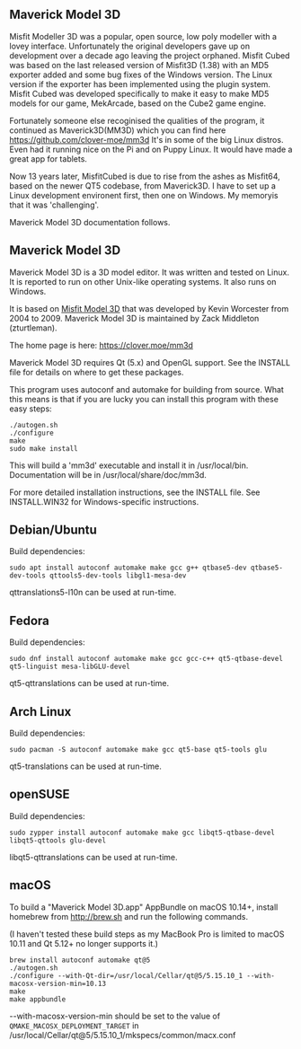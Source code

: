 
Maverick Model 3D
-----------------

Misfit Modeller 3D was a popular, open source, low poly modeller with a lovey interface. Unfortunately the original developers gave up on development over a decade ago leaving the project orphaned. Misfit Cubed was based on the last released version of Misfit3D (1.38) with an MD5 exporter added and some bug fixes of the Windows version. The Linux version if the exporter has been implemented using the plugin system. Misfit Cubed was developed specifically to make it easy to make MD5 models for our game, MekArcade, based on the Cube2 game engine. 

Fortunately someone else recoginised the qualities of the program, it continued as Maverick3D(MM3D) which you can find here https://github.com/clover-moe/mm3d It's in some of the big Linux distros. Even had it running nice on the Pi and on Puppy Linux. It would have made a great app for tablets. 

Now 13 years later, MisfitCubed is due to rise from the ashes as Misfit64, based on the newer QT5 codebase, from Maverick3D. I have to set up a Linux development environent first, then one on Windows. My memoryis that it was 'challenging'.

Maverick Model 3D documentation follows.


Maverick Model 3D
-----------------

Maverick Model 3D is a 3D model editor.  It was written and tested on Linux.
It is reported to run on other Unix-like operating systems. It also runs
on Windows.

It is based on [Misfit Model 3D](http://www.misfitcode.com/misfitmodel3d/)
that was developed by Kevin Worcester from 2004 to 2009. Maverick Model 3D
is maintained by Zack Middleton (zturtleman).

The home page is here:
   https://clover.moe/mm3d

Maverick Model 3D requires Qt (5.x) and OpenGL support.  See the INSTALL file
for details on where to get these packages.

This program uses autoconf and automake for building from source.  What this
means is that if you are lucky you can install this program with these
easy steps:

    ./autogen.sh
    ./configure
    make
    sudo make install

This will build a 'mm3d' executable and install it in /usr/local/bin.
Documentation will be in /usr/local/share/doc/mm3d.

For more detailed installation instructions, see the INSTALL file.
See INSTALL.WIN32 for Windows-specific instructions.

## Debian/Ubuntu

Build dependencies:

    sudo apt install autoconf automake make gcc g++ qtbase5-dev qtbase5-dev-tools qttools5-dev-tools libgl1-mesa-dev

qttranslations5-l10n can be used at run-time.

## Fedora

Build dependencies:

    sudo dnf install autoconf automake make gcc gcc-c++ qt5-qtbase-devel qt5-linguist mesa-libGLU-devel

qt5-qttranslations can be used at run-time.

## Arch Linux

Build dependencies:

    sudo pacman -S autoconf automake make gcc qt5-base qt5-tools glu

qt5-translations can be used at run-time.

## openSUSE

Build dependencies:

    sudo zypper install autoconf automake make gcc libqt5-qtbase-devel libqt5-qttools glu-devel

libqt5-qttranslations can be used at run-time.

## macOS

To build a "Maverick Model 3D.app" AppBundle on macOS 10.14+,
install homebrew from http://brew.sh and run the following commands.

(I haven't tested these build steps as my MacBook Pro is limited to
macOS 10.11 and Qt 5.12+ no longer supports it.)

    brew install autoconf automake qt@5
    ./autogen.sh
    ./configure --with-Qt-dir=/usr/local/Cellar/qt@5/5.15.10_1 --with-macosx-version-min=10.13
    make
    make appbundle

--with-macosx-version-min should be set to the value of
`QMAKE_MACOSX_DEPLOYMENT_TARGET` in
/usr/local/Cellar/qt@5/5.15.10_1/mkspecs/common/macx.conf
